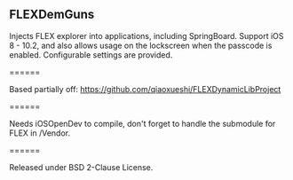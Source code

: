 ## FLEXDemGuns

Injects FLEX explorer into applications, including SpringBoard.
Support iOS 8 - 10.2, and also allows usage on the lockscreen when the passcode is enabled.
Configurable settings are provided.

======

Based partially off: https://github.com/qiaoxueshi/FLEXDynamicLibProject

======

Needs iOSOpenDev to compile, don't forget to handle the submodule for FLEX in /Vendor.

======

Released under BSD 2-Clause License.